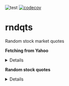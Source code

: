 ![test](https://github.com/davips/rndqts/workflows/test/badge.svg)
[![codecov](https://codecov.io/gh/davips/rndqts/branch/main/graph/badge.svg)](https://codecov.io/gh/davips/rndqts)

# rndqts
Random stock market quotes

**Fetching from Yahoo** <details>
<p>

```python3
from rndqts.quotes import Quotes

Quotes("PETR4.sa", progress=False).data
"""

"""
```


</p>
</details>

**Random stock quotes** <details>
<p>

```python3
from rndqts.quotes import Quotes

# Caching real quotes from Yahoo.
Quotes("PETR4.sa", progress=False).data
Quotes("VALE3.sa", progress=False).data
Quotes("CSNA3.sa", progress=False).data
Quotes("USIM5.sa", progress=False).data

# Generating random quotes.
random_quotes = Quotes("rnd", seed=42).data.values
print(random_quotes)
"""
[[1.00947569e+00 1.01632731e+00 1.00068496e+00 1.00548117e+00
  3.00000000e+00]
 [1.03308968e+00 1.02043589e+00 1.05266991e+00 1.03492298e+00
  9.00000000e+00]
 [1.04744580e+00 1.03139980e+00 1.06120381e+00 1.03847023e+00
  2.10000000e+01]
 ...
 [4.80039558e+01 4.75309233e+01 4.80039558e+01 4.75395970e+01
  7.81903330e+07]
 [4.67677030e+01 4.73311476e+01 4.65310483e+01 4.65310483e+01
  7.81903350e+07]
 [4.71360374e+01 4.71360374e+01 4.59864740e+01 4.68941008e+01
  5.73796740e+07]]

"""
```

```python3


"""

"""
```


</p>
</details>
